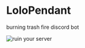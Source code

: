 # LoloPendant
burning trash fire discord bot


![ruin your server](https://files.catbox.moe/xioctd.jpg)
